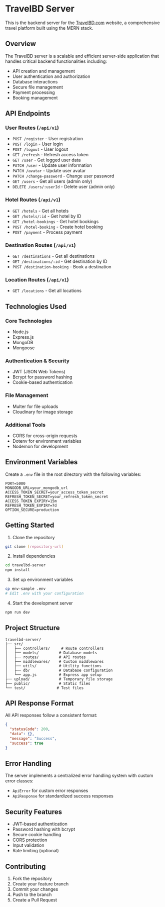 # TravelBD Server

This is the backend server for the [TravelBD.com](https://travelbd-158bd.web.app) website, a comprehensive travel platform built using the MERN stack.

## Overview

The TravelBD server is a scalable and efficient server-side application that handles critical backend functionalities including:
- API creation and management
- User authentication and authorization
- Database interactions
- Secure file management
- Payment processing
- Booking management

## API Endpoints

### User Routes (`/api/v1`)
- `POST /register` - User registration
- `POST /login` - User login
- `POST /logout` - User logout
- `GET /refresh` - Refresh access token
- `GET /user` - Get logged user data
- `PATCH /user` - Update user information
- `PATCH /avatar` - Update user avatar
- `PATCH /change-password` - Change user password
- `GET /users` - Get all users (admin only)
- `DELETE /users/:userId` - Delete user (admin only)

### Hotel Routes (`/api/v1`)
- `GET /hotels` - Get all hotels
- `GET /hotels/:id` - Get hotel by ID
- `GET /hotel-bookings` - Get hotel bookings
- `POST /hotel-booking` - Create hotel booking
- `POST /payment` - Process payment

### Destination Routes (`/api/v1`)
- `GET /destinations` - Get all destinations
- `GET /destinations/:id` - Get destination by ID
- `POST /destination-booking` - Book a destination

### Location Routes (`/api/v1`)
- `GET /locations` - Get all locations

## Technologies Used

### Core Technologies
- Node.js
- Express.js
- MongoDB
- Mongoose

### Authentication & Security
- JWT (JSON Web Tokens)
- Bcrypt for password hashing
- Cookie-based authentication

### File Management
- Multer for file uploads
- Cloudinary for image storage

### Additional Tools
- CORS for cross-origin requests
- Dotenv for environment variables
- Nodemon for development

## Environment Variables

Create a `.env` file in the root directory with the following variables:
```env
PORT=5000
MONGODB_URL=your_mongodb_url
ACCESS_TOKEN_SECRET=your_access_token_secret
REFRESH_TOKEN_SECRET=your_refresh_token_secret
ACCESS_TOKEN_EXPIRY=15m
REFRESH_TOKEN_EXPIRY=7d
OPTION_SECURE=production
```

## Getting Started

1. Clone the repository
```bash
git clone [repository-url]
```

2. Install dependencies
```bash
cd travelbd-server
npm install
```

3. Set up environment variables
```bash
cp env-sample .env
# Edit .env with your configuration
```

4. Start the development server
```bash
npm run dev
```

## Project Structure
```
travelbd-server/
├── src/
│   ├── controllers/     # Route controllers
│   ├── models/         # Database models
│   ├── routes/         # API routes
│   ├── middlewares/    # Custom middlewares
│   ├── utils/          # Utility functions
│   ├── db/             # Database configuration
│   └── app.js          # Express app setup
├── upload/             # Temporary file storage
├── public/             # Static files
└── test/              # Test files
```

## API Response Format

All API responses follow a consistent format:
```json
{
  "statusCode": 200,
  "data": {},
  "message": "Success",
  "success": true
}
```

## Error Handling

The server implements a centralized error handling system with custom error classes:
- `ApiError` for custom error responses
- `ApiResponse` for standardized success responses

## Security Features

- JWT-based authentication
- Password hashing with bcrypt
- Secure cookie handling
- CORS protection
- Input validation
- Rate limiting (optional)

## Contributing

1. Fork the repository
2. Create your feature branch
3. Commit your changes
4. Push to the branch
5. Create a Pull Request

##
